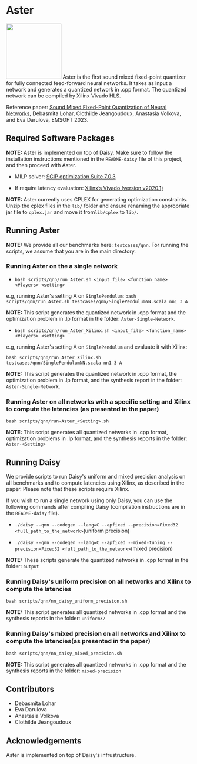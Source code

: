 # Aster #

<img src="https://dlohar.github.io/assets/images/aster-logo.jpg" width="150">
Aster is the first sound mixed fixed-point quantizer for fully connected feed-forward neural networks. It takes as input a network and generates a quantized network in .cpp format. The quantized network can be compiled by Xilinx Vivado HLS.

Reference paper: [Sound Mixed Fixed-Point Quantization of Neural Networks](https://dlohar.github.io/assets/documents/emsoft2023.pdf), Debasmita Lohar, Clothilde Jeangoudoux, Anastasia Volkova, and Eva Darulova, EMSOFT 2023.

## Required Software Packages

**NOTE:** Aster is implemented on top of Daisy. Make sure to follow the installation instructions mentioned in the `README-daisy` file of this project, and then proceed with Aster.

* MILP solver: [SCIP optimization Suite 7.0.3](https://www.scipopt.org/index.php#download)

* If require latency evaluation: [Xilinx’s Vivado (version v2020.1)](https://www.xilinx.com) 

**NOTE:** Aster currently uses CPLEX for generating optimization constraints. Unzip the cplex files in the `lib/` folder and ensure renaming the appropriate jar file to `cplex.jar` and move it from`lib/cplex` to `lib/`. 

## Running Aster

**NOTE:** We provide all our benchmarks here: `testcases/qnn`. For running the scripts, we assume that you are in the main directory.

### Running Aster on the a single network ###
- ``` bash scripts/qnn/run_Aster.sh <input_file> <function_name> <#layers> <setting> ```

e.g, running Aster's setting A on `SinglePendulum`:
``` bash scripts/qnn/run_Aster.sh testcases/qnn/SinglePendulumNN.scala nn1 3 A ```

**NOTE:** This script generates the quantized network in .cpp format and the optimization problem in .lp format in the folder: `Aster-Single-Network`.

- ``` bash scripts/qnn/run_Aster_Xilinx.sh <input_file> <function_name> <#layers> <setting> ```

e.g, running Aster's setting A on `SinglePendulum` and evaluate it with Xilinx:

``` bash scripts/qnn/run_Aster_Xilinx.sh testcases/qnn/SinglePendulumNN.scala nn1 3 A ```

**NOTE:** This script generates the quantized network in .cpp format, the optimization problem in .lp format, and the synthesis report in the folder: `Aster-Single-Network`.

### Running Aster on all networks with a specific setting and Xilinx to compute the latencies (as presented in the paper) ###
``` bash scripts/qnn/run-Aster_<Setting>.sh ```

**NOTE:** This script generates all quantized networks in .cpp format, optimization problems in .lp format, and the synthesis reports in the folder: `Aster-<Setting>`

## Running Daisy
We provide scripts to run Daisy's uniform and mixed precision analysis on all benchmarks and to compute latencies using Xilinx, as described in the paper. Please note that these scripts require Xilinx. 

If you wish to run a single network using only Daisy, you can use the following commands after compiling Daisy (compilation instructions are in the `README-daisy` file).

- ```./daisy --qnn --codegen --lang=C --apfixed --precision=Fixed32 <full_path_to_the_network>```(uniform precision)

- ```./daisy --qnn --codegen --lang=C --apfixed --mixed-tuning --precision=Fixed32 <full_path_to_the_network>```(mixed precision)

**NOTE:** These scripts generate the quantized networks in .cpp format in the folder: `output`

### Running Daisy's uniform precision on all networks and Xilinx to compute the latencies ###
``` bash scripts/qnn/nn_daisy_uniform_precision.sh ```

**NOTE:** This script generates all quantized networks in .cpp format and the synthesis reports in the folder: `uniform32`

### Running Daisy's mixed precision on all networks and Xilinx to compute the latencies(as presented in the paper) ###
``` bash scripts/qnn/nn_daisy_mixed_precision.sh ```

**NOTE:** This script generates all quantized networks in .cpp format and the synthesis reports in the folder: `mixed-precision`

## Contributors ##
- Debasmita Lohar
- Eva Darulova
- Anastasia Volkova
- Clothilde Jeangoudoux

## Acknowledgements ##
Aster is implemented on top of Daisy's infrustructure.

